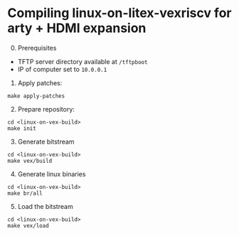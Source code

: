 # Compiling linux-on-litex-vexriscv for arty + HDMI expansion

0. Prerequisites

- TFTP server directory available at `/tftpboot`
- IP of computer set to `10.0.0.1`

1. Apply patches:
```
make apply-patches
```

2. Prepare repository:

```
cd <linux-on-vex-build>
make init
```

3. Generate bitstream

```
cd <linux-on-vex-build>
make vex/build
```

4. Generate linux binaries

```
cd <linux-on-vex-build>
make br/all
```

5. Load the bitstream

```
cd <linux-on-vex-build>
make vex/load
```

